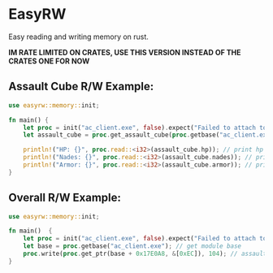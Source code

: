 
# EasyRW

Easy reading and writing memory on rust.

**IM RATE LIMITED ON CRATES, USE THIS VERSION INSTEAD OF THE CRATES ONE FOR NOW**




## Assault Cube R/W Example:

```rust
use easyrw::memory::init;

fn main() {
    let proc = init("ac_client.exe", false).expect("Failed to attach to process"); //attach to process with false argument, means it will write memory externally, not internally, if ur making a dll then put it to true r/w internally
    let assault_cube = proc.get_assault_cube(proc.getbase("ac_client.exe")); // get assaultcube offsets, there is only 3 of them in this library just for example

    println!("HP: {}", proc.read::<i32>(assault_cube.hp)); // print hp
    println!("Nades: {}", proc.read::<i32>(assault_cube.nades)); // print grenades
    println!("Armor: {}", proc.read::<i32>(assault_cube.armor)); // print armor
}
```

## Overall R/W Example:
```rust
use easyrw::memory::init;

fn main()  {
    let proc = init("ac_client.exe", false).expect("Failed to attach to process"); //attach to process with false argument, means it will write memory externally, not internally, if ur making a dll then put it to true r/w internally
    let base = proc.getbase("ac_client.exe"); // get module base
    proc.write(proc.get_ptr(base + 0x17E0A8, &[0xEC]), 104); // assault cube example: write 104 to hp address
}
```

